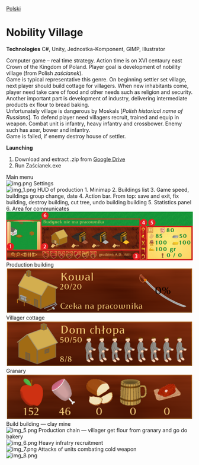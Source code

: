 [Polski](Readme/readme_PL.md)
# Nobility Village

**Technologies**
C#, Unity, Jednostka-Komponent, GIMP, Illustrator

Computer game – real time strategy. Action time is on XVI centaury east Crown of the Kingdom of Poland. Player goal is development of nobility village (from Polish _zaścianek_).<br>
Game is typical representative this genre. On beginning settler set village, next player should build cottage for villagers. When new inhabitants come, player need take care of food and other needs such as religion and security.<br>
Another important part is development of industry, delivering intermediate products ex flour to bread baking.<br>
Unfortunately village is dangerous by Moskals [_Polish historical name of Russians_]. To defend player need villagers recruit, trained and equip in weapon. Combat unit is infantry, heavy infantry and crossbower. Enemy such has axer, bower and infantry.<br>
Game is failed, if enemy destroy house of settler.

**Launching**
1. Download and extract .zip from [Google Drive](https://drive.google.com/file/d/1GYoN5sAjhke5Y31g40Xxtw_gPhYFOH8-) 
2. Run Zaścianek.exe

Main menu<br>
![img.png](Readme/img.png)
Settings<br>
![img_1.png](Readme/img_1.png)
HUD of production 1. Minimap 2. Buildings list 3. Game speed, buildings group change, date 4. Action bar. From top: save and exit, fix building, destroy building, cut tree, undo building building 5. Statistics panel 6. Area for communicates<br>
![HUD2.png](Readme/HUD2.png)
Production building<br>
![img_2.png](Readme/img_2.png)<br>
Villager cottage<br>
![img_3.png](Readme/img_3.png)<br>
Granary<br>
![img_4.png](Readme/img_4.png)<br>
Build building — clay mine<br>
![img_5.png](Readme/img_5.png)
Production chain — villager get flour from granary and go do bakery<br>
![img_6.png](Readme/img_6.png)
Heavy infratry recruitment<br>
![img_7.png](Readme/img_7.png)
Attacks of units combating cold weapon<br>
![img_8.png](Readme/img_8.png)
